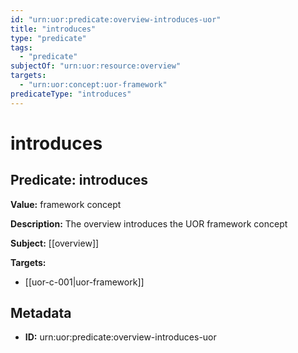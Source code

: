 ```yaml
---
id: "urn:uor:predicate:overview-introduces-uor"
title: "introduces"
type: "predicate"
tags:
  - "predicate"
subjectOf: "urn:uor:resource:overview"
targets:
  - "urn:uor:concept:uor-framework"
predicateType: "introduces"
---
```


# introduces

## Predicate: introduces

**Value:** framework concept

**Description:** The overview introduces the UOR framework concept

**Subject:** [[overview]]

**Targets:**

- [[uor-c-001|uor-framework]]

## Metadata

- **ID:** urn:uor:predicate:overview-introduces-uor
